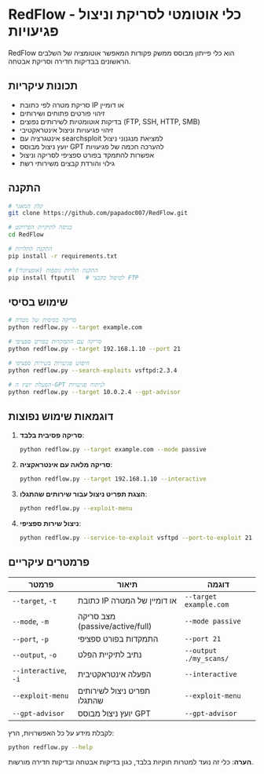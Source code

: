 # RedFlow - כלי אוטומטי לסריקת וניצול פגיעויות

RedFlow הוא כלי פייתון מבוסס ממשק פקודות המאפשר אוטומציה של השלבים הראשונים בבדיקות חדירה וסריקת אבטחה.

## תכונות עיקריות

- סריקת מטרה לפי כתובת IP או דומיין
- זיהוי פורטים פתוחים ושירותים
- בדיקות אוטומטיות לשירותים נפוצים (FTP, SSH, HTTP, SMB)
- זיהוי פגיעויות וניצול אינטראקטיבי
- אינטגרציה עם searchsploit למציאת מנגנוני ניצול
- יועץ ניצול מבוסס GPT להערכה חכמה של פגיעויות
- אפשרות להתמקד בפורט ספציפי לסריקה וניצול
- גילוי והורדת קבצים משירותי רשת

## התקנה

```bash
# קלון המאגר
git clone https://github.com/papadoc007/RedFlow.git

# כניסה לתיקיית הפרויקט
cd RedFlow

# התקנת התלויות
pip install -r requirements.txt

# התקנת תלויות נוספות (אופציונלי)
pip install ftputil   # לטיפול בקבצי FTP
```

## שימוש בסיסי

```bash
# סריקה בסיסית של מטרה
python redflow.py --target example.com

# סריקה עם התמקדות בפורט ספציפי
python redflow.py --target 192.168.1.10 --port 21

# חיפוש פגיעויות בשירות ספציפי
python redflow.py --search-exploits vsftpd:2.3.4

# הפעלת יועץ ה-GPT לניתוח פגיעויות
python redflow.py --target 10.0.2.4 --gpt-advisor
```

## דוגמאות שימוש נפוצות

1. **סריקה פסיבית בלבד**:
   ```bash
   python redflow.py --target example.com --mode passive
   ```

2. **סריקה מלאה עם אינטראקציה**:
   ```bash
   python redflow.py --target 192.168.1.10 --interactive
   ```

3. **הצגת תפריט ניצול עבור שירותים שהתגלו**:
   ```bash
   python redflow.py --exploit-menu
   ```

4. **ניצול שירות ספציפי**:
   ```bash
   python redflow.py --service-to-exploit vsftpd --port-to-exploit 21
   ```

## פרמטרים עיקריים

| פרמטר | תיאור | דוגמה |
|-------|-------|-------|
| `--target`, `-t` | כתובת IP או דומיין של המטרה | `--target example.com` |
| `--mode`, `-m` | מצב סריקה (passive/active/full) | `--mode passive` |
| `--port`, `-p` | התמקדות בפורט ספציפי | `--port 21` |
| `--output`, `-o` | נתיב לתיקיית הפלט | `--output ./my_scans/` |
| `--interactive`, `-i` | הפעלה אינטראקטיבית | `--interactive` |
| `--exploit-menu` | תפריט ניצול לשירותים שהתגלו | `--exploit-menu` |
| `--gpt-advisor` | יועץ ניצול מבוסס GPT | `--gpt-advisor` |

לקבלת מידע על כל האפשרויות, הרץ:
```bash
python redflow.py --help
```

**הערה**: כלי זה נועד למטרות חוקיות בלבד, כגון בדיקות אבטחה ובדיקות חדירה מורשות. 